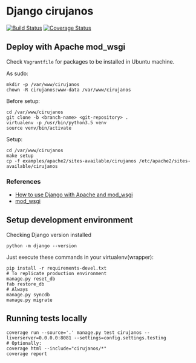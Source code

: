 # Django cirujanos #

[![Build Status](https://travis-ci.org/dsaenztagarro/cirujanos.svg?branch=master)](https://travis-ci.org/dsaenztagarro/cirujanos)
[![Coverage Status](https://coveralls.io/repos/dsaenztagarro/cirujanos/badge.png?branch=master)](https://coveralls.io/r/dsaenztagarro/cirujanos?branch=master)

## Deploy with Apache mod_wsgi

Check `Vagrantfile` for packages to be installed in Ubuntu machine.

As sudo:

```
mkdir -p /var/www/cirujanos
chown -R cirujanos:www-data /var/www/cirujanos
```

Before setup:

```
cd /var/www/cirujanos
git clone -b <branch-name> <git-repository> .
virtualenv -p /usr/bin/python3.5 venv
source venv/bin/activate
```

Setup:

```
cd /var/www/cirujanos
make setup
cp -f examples/apache2/sites-available/cirujanos /etc/apache2/sites-available/cirujanos
```

### References

- [How to use Django with Apache and mod_wsgi](https://docs.djangoproject.com/es/1.10/howto/deployment/wsgi/modwsgi/)
- [mod_wsgi](https://modwsgi.readthedocs.io/en/develop/index.html)

## Setup development environment ##

Checking Django version installed

```
python -m django --version
```

Just execute these commands in your virtualenv(wrapper):

```shell
pip install -r requirements-devel.txt
# To replicate production environment
manage.py reset_db
fab restore_db
# Always
manage.py syncdb
manage.py migrate
```

## Running tests locally ##

```
coverage run --source='.' manage.py test cirujanos --liverserver=0.0.0.0:8081 --settings=config.settings.testing
# Optionally:
coverage html --include="cirujanos/*"
coverage report
```
